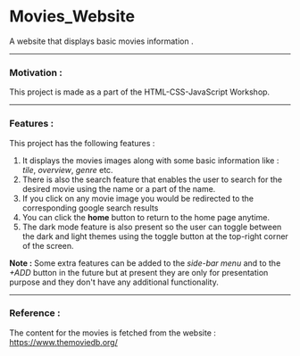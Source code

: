# Movies_Website
A website that displays basic movies information .
***
### Motivation : 
This project is made as a part of the HTML-CSS-JavaScript Workshop.
***
### Features : 
This project has the following features : 
1. It displays the movies images along with some basic information like : _tile_, _overview_, _genre_ etc.
2. There is also the search feature that enables the user to search for the desired movie using the name or a part of the name.
3. If you click on any movie image you would be redirected to the corresponding google search results
4. You can click the __home__ button to return to the home page anytime.
5. The dark mode feature is also present so the user can toggle between the dark and light themes using the toggle button at the top-right corner of the screen.

__Note :__ Some extra features can be added to the _side-bar menu_ and to the _+ADD_ button in the future but at present they are only for presentation purpose and they don't have any additional functionality.
***
### Reference : 
The content for the movies is fetched from the website : 
https://www.themoviedb.org/


